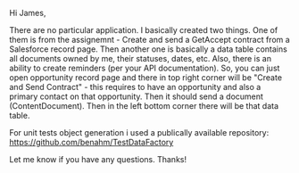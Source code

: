 Hi James,

There are no particular application. I basically created two things. One of them is from the assignemnt - Create and send a GetAccept contract from a Salesforce record page.
Then another one is basically a data table contains all documents owned by me, their statuses, dates, etc. Also, there is an ability to create reminders (per your API documentation).
So, you can just open opportunity record page and there in top right corner will be "Create and Send Contract" - this requires to have an opportunity and also a primary contact on that opportunity. Then it should send a document (ContentDocument).
Then in the left bottom corner there will be that data table.

For unit tests object generation i used a publically available repository: https://github.com/benahm/TestDataFactory

Let me know if you have any questions.
Thanks!
